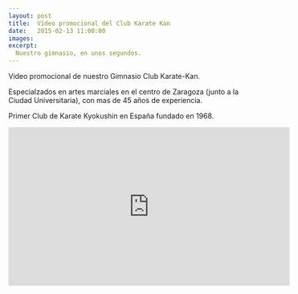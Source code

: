 ```yaml
---
layout: post
title:  Vídeo promocional del Club Karate Kan
date:   2015-02-13 11:00:00
images:
excerpt:
  Nuestro gimnasio, en unos segundos.
---
```

Video promocional de nuestro Gimnasio Club Karate-Kan.

Especialzados en artes marciales en el centro de Zaragoza (junto a la Ciudad Universitaria), con mas de 45 años de experiencia.

Primer Club de Karate Kyokushin en España fundado en 1968.

<div class="video-container">
  <iframe width="560" height="315" src="https://www.youtube.com/embed/bSsxPDQWb0I?rel=0" frameborder="0" allowfullscreen></iframe>
</div>
